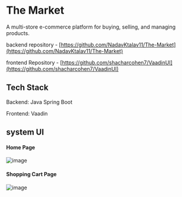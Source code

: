 # The Market

A multi-store e-commerce platform for buying, selling, and managing products. 

backend repository - [https://github.com/NadavKtalav11/The-Market](https://github.com/NadavKtalav11/The-Market)

frontend Repository - [https://github.com/shacharcohen7/VaadinUI](https://github.com/shacharcohen7/VaadinUI)

## Tech Stack
Backend: Java Spring Boot

Frontend: Vaadin


## system UI
#### Home Page
![image](https://github.com/user-attachments/assets/784dd6ea-824e-4498-8dc7-cf98707f82bb)

#### Shopping Cart Page
![image](https://github.com/user-attachments/assets/e0499e76-945e-426f-8b00-cd8ac0b25b10)
